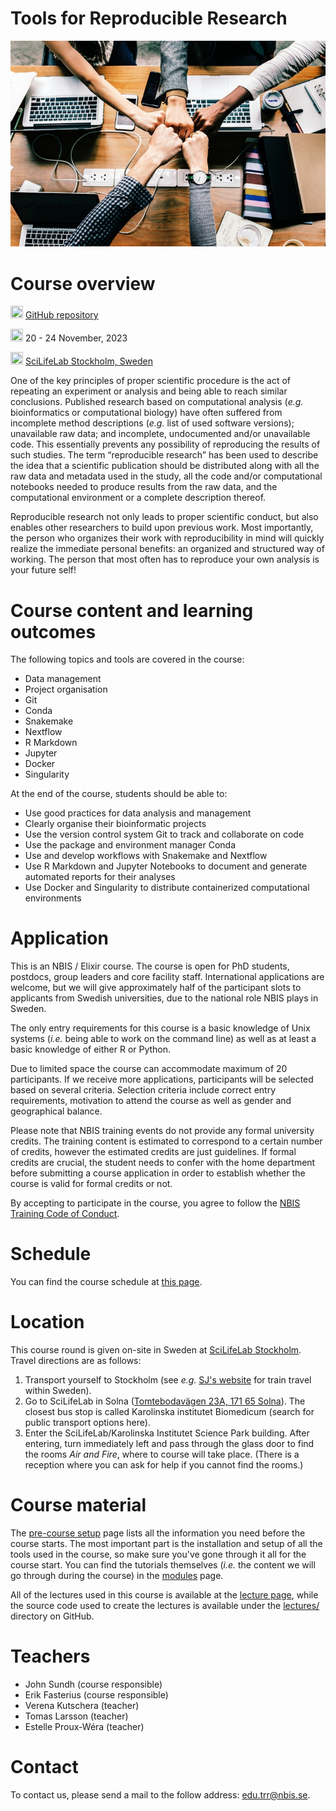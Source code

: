 # Tools for Reproducible Research

![](images/achievement-agreement-arms-1068523.jpg)

# Course overview

<img src="https://www.svgrepo.com/show/305241/github.svg"
    width="20" height="20"/>
    [GitHub repository]( https://github.com/NBISweden/workshop-reproducible-research/)

<img src="https://www.svgrepo.com/show/20800/event-date-and-time-symbol.svg"
    width="20" height="20"/>
    20 - 24 November, 2023

<img src="https://www.svgrepo.com/show/4199/placeholder-on-a-map.svg"
    width="20" height="20"/>
    [SciLifeLab Stockholm, Sweden](https://www.scilifelab.se/about-us/campus-solna/)

One of the key principles of proper scientific procedure is the act of
repeating an experiment or analysis and being able to reach similar
conclusions. Published research based on computational analysis (*e.g.*
bioinformatics or computational biology) have often suffered from incomplete
method descriptions (*e.g.* list of used software versions); unavailable raw
data; and incomplete, undocumented and/or unavailable code. This essentially
prevents any possibility of reproducing the results of such studies. The term
“reproducible research” has been used to describe the idea that a scientific
publication should be distributed along with all the raw data and metadata used
in the study, all the code and/or computational notebooks needed to produce
results from the raw data, and the computational environment or a complete
description thereof.

Reproducible research not only leads to proper scientific conduct, but also
enables other researchers to build upon previous work. Most importantly, the
person who organizes their work with reproducibility in mind will quickly
realize the immediate personal benefits: an organized and structured way of
working. The person that most often has to reproduce your own analysis is your
future self!

# Course content and learning outcomes

The following topics and tools are covered in the course:

* Data management
* Project organisation
* Git
* Conda
* Snakemake
* Nextflow
* R Markdown
* Jupyter
* Docker
* Singularity

At the end of the course, students should be able to:

* Use good practices for data analysis and management
* Clearly organise their bioinformatic projects
* Use the version control system Git to track and collaborate on code
* Use the package and environment manager Conda
* Use and develop workflows with Snakemake and Nextflow
* Use R Markdown and Jupyter Notebooks to document and generate automated
  reports for their analyses
* Use Docker and Singularity to distribute containerized computational
  environments

# Application

This is an NBIS / Elixir course. The course is open for PhD students, postdocs,
group leaders and core facility staff. International applications are welcome,
but we will give approximately half of the participant slots to applicants from
Swedish universities, due to the national role NBIS plays in Sweden.

<!-- This online training event has no fee. However, if you confirm your -->
<!-- participation but do not do so (no-show) you will be invoiced 2,000 SEK. Please -->
<!-- note that NBIS cannot invoice individuals. -->

The only entry requirements for this course is a basic knowledge of Unix systems
(*i.e.* being able to work on the command line) as well as at least a basic
knowledge of either R or Python.

Due to limited space the course can accommodate maximum of 20 participants. If
we receive more applications, participants will be selected based on several
criteria. Selection criteria include correct entry requirements, motivation to
attend the course as well as gender and geographical balance.

Please note that NBIS training events do not provide any formal university
credits. The training content is estimated to correspond to a certain number of
credits, however the estimated credits are just guidelines. If formal credits
are crucial, the student needs to confer with the home department before
submitting a course application in order to establish whether the course is
valid for formal credits or not.

By accepting to participate in the course, you agree to follow the [NBIS
Training Code of Conduct](COURSE_ID/pages/code-of-conduct).

# Schedule

You can find the course schedule at [this page](https://uppsala.instructure.com/courses/COURSE_ID/pages/schedule).

# Location

This course round is given on-site in Sweden at [SciLifeLab
Stockholm](https://www.scilifelab.se/about-us/campus-solna/). Travel directions
are as follows:

1. Transport yourself to Stockholm (see *e.g.* [SJ's website](https://www.sj.se/)
   for train travel within Sweden).
2. Go to SciLifeLab in Solna ([Tomtebodavägen 23A, 171 65 Solna](https://goo.gl/maps/YhWgJPt44qfTe1ad9)).
   The closest bus stop is called Karolinska institutet Biomedicum (search for
   public transport options here).
3. Enter the SciLifeLab/Karolinska Institutet Science Park building. After
   entering, turn immediately left and pass through the glass door to find the
   rooms *Air and Fire*, where to course will take place. (There is a reception
   where you can ask for help if you cannot find the rooms.)

# Course material

The [pre-course setup](https://uppsala.instructure.com/courses/COURSE_ID/pages/pre-course-setup)
page lists all the information you need before the course starts. The most
important part is the installation and setup of all the tools used in the
course, so make sure you've gone through it all for the course start. You can
find the tutorials themselves (*i.e.* the content we will go through during the
course) in the [modules](https://uppsala.instructure.com/courses/COURSE_ID/modules)
page.

All of the lectures used in this course is available at the [lecture page](https://uppsala.instructure.com/courses/COURSE_ID/pages/lectures),
while the source code used to create the lectures is available under the
[lectures/](https://github.com/NBISweden/workshop-reproducible-research/tree/main/lectures)
directory on GitHub.

# Teachers

* John Sundh (course responsible)
* Erik Fasterius (course responsible)
* Verena Kutschera (teacher)
* Tomas Larsson (teacher)
* Estelle Proux-Wéra (teacher)

# Contact

To contact us, please send a mail to the follow address: [edu.trr@nbis.se](mailto:edu.trr@nbis.se).
